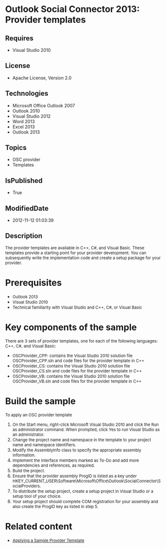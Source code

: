 # Outlook Social Connector 2013: Provider templates
## Requires
* Visual Studio 2010
## License
* Apache License, Version 2.0
## Technologies
* Microsoft Office Outlook 2007
* Outlook 2010
* Visual Studio 2012
* Word 2013
* Excel 2013
* Outlook 2013
## Topics
* OSC provider
* Templates
## IsPublished
* True
## ModifiedDate
* 2012-11-12 01:03:39
## Description

<p><span style="font-size:small">The provider templates are available in C&#43;&#43;, C#, and Visual Basic. These templates provide a starting point for your provider development. You can subsequently write the implementation code and create a setup package for your
 provider.</span></p>
<h1>Prerequisites</h1>
<ul>
<li><span style="font-size:small">Outlook 2013</span> </li><li><span style="font-size:small">Visual Studio 2010</span> </li><li><span style="font-size:small">Technical familiarity with Visual Studio and C&#43;&#43;, C#, or Visual Basic</span>
</li></ul>
<h1>Key components of the sample</h1>
<p><span style="font-size:small">There are 3 sets of provider templates, one for each of the following languages: C&#43;&#43;, C#, and Visual Basic:</span></p>
<ul>
<li><span style="font-size:small">OSCProvider_CPP: contains the Visual Studio 2010 solution file OSCProvider_CPP.sln and code files for the provider template in C&#43;&#43;</span>
</li><li><span style="font-size:small">OSCProvider_CS: contains the Visual Studio 2010 solution file OSCProvider_CS.sln and code files for the provider template in C&#43;&#43;</span>
</li><li><span style="font-size:small">OSCProvider_VB: contains the Visual Studio 2010 solution file OSCProvider_VB.sln and code files for the provider template in C&#43;&#43;</span>
</li></ul>
<h1>Build the sample</h1>
<p><span style="font-size:small">To apply an OSC provider template</span></p>
<ol>
<li><span style="font-size:small">On the Start menu, right-click Microsoft Visual Studio 2010 and click the Run as administrator command. When prompted, click Yes to run Visual Studio as an administrator.</span>
</li><li><span style="font-size:small">Change the project name and namespace in the template to your project name and namespace identifiers.</span>
</li><li><span style="font-size:small">Modify the AssemblyInfo class to specify the appropriate assembly information.</span>
</li><li><span style="font-size:small">Implement the interface members marked as To-Do and add more dependencies and references, as required.</span>
</li><li><span style="font-size:small">Build the project.</span> </li><li><span style="font-size:small">Ensure that the provider assembly ProgID is listed as a key under HKEY_CURRENT_USER\Software\Microsoft\Office\Outlook\SocialConnector\SocialProviders.</span>
</li><li><span style="font-size:small">To distribute the setup project, create a setup project in Visual Studio or a setup tool of your choice.</span>
</li><li><span style="font-size:small">Your setup project should complete COM registration for your assembly and also create the ProgID key as listed in step 5.</span>
</li></ol>
<h1>Related content</h1>
<ul>
<li><span style="font-size:small"><a href="http://msdn.microsoft.com/en-us/library/ff759451(v=office.15)">Applying a Sample Provider Template</a></span>
</li></ul>
